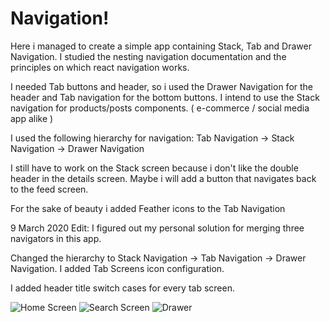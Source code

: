 # Navigation!

Here i managed to create a simple app containing Stack, Tab and Drawer Navigation.
I studied the nesting navigation documentation and the principles on which react navigation works.

I needed Tab buttons and header, so i used the Drawer Navigation for the header and Tab navigation for the bottom buttons. I intend to use the Stack navigation for products/posts components. ( e-commerce / social media app alike )

I used the following hierarchy for navigation:
  Tab Navigation -> Stack Navigation -> Drawer Navigation
  
I still have to work on the Stack screen because i don't like the double header in the details screen. Maybe i will add a button that navigates back to the feed screen.

For the sake of beauty i added Feather icons to the Tab Navigation

9 March 2020 Edit: 
I figured out my personal solution for merging three navigators in this app.

Changed the hierarchy to Stack Navigation -> Tab Navigation -> Drawer Navigation.
I added Tab Screens icon configuration.

I added header title switch cases for every tab screen.


![Home Screen](https://user-images.githubusercontent.com/68776490/157490846-99b1d0aa-d9a3-4141-ba4a-8a5b4ecab38e.png)
![Search Screen](https://user-images.githubusercontent.com/68776490/157490943-b5b8ed66-8406-4a8d-80e0-112ea0c1d872.png)
![Drawer](https://user-images.githubusercontent.com/68776490/157490962-56ee03ad-a833-4412-8ad2-874b8ee3607a.png)
